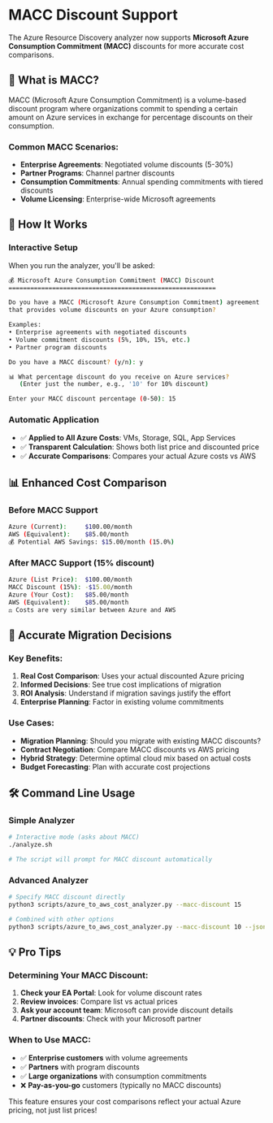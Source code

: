 # MACC Discount Support

The Azure Resource Discovery analyzer now supports **Microsoft Azure Consumption Commitment (MACC)** discounts for more accurate cost comparisons.

## 🎯 What is MACC?

MACC (Microsoft Azure Consumption Commitment) is a volume-based discount program where organizations commit to spending a certain amount on Azure services in exchange for percentage discounts on their consumption.

### Common MACC Scenarios:
- **Enterprise Agreements**: Negotiated volume discounts (5-30%)
- **Partner Programs**: Channel partner discounts
- **Consumption Commitments**: Annual spending commitments with tiered discounts
- **Volume Licensing**: Enterprise-wide Microsoft agreements

## 🚀 How It Works

### Interactive Setup
When you run the analyzer, you'll be asked:

```bash
💰 Microsoft Azure Consumption Commitment (MACC) Discount
=========================================================

Do you have a MACC (Microsoft Azure Consumption Commitment) agreement
that provides volume discounts on your Azure consumption?

Examples:
• Enterprise agreements with negotiated discounts  
• Volume commitment discounts (5%, 10%, 15%, etc.)
• Partner program discounts

Do you have a MACC discount? (y/n): y

📊 What percentage discount do you receive on Azure services?
   (Enter just the number, e.g., '10' for 10% discount)

Enter your MACC discount percentage (0-50): 15
```

### Automatic Application
- ✅ **Applied to All Azure Costs**: VMs, Storage, SQL, App Services
- ✅ **Transparent Calculation**: Shows both list price and discounted price
- ✅ **Accurate Comparisons**: Compares your actual Azure costs vs AWS

## 📊 Enhanced Cost Comparison

### Before MACC Support
```bash
Azure (Current):     $100.00/month
AWS (Equivalent):    $85.00/month
💰 Potential AWS Savings: $15.00/month (15.0%)
```

### After MACC Support (15% discount)
```bash
Azure (List Price):  $100.00/month
MACC Discount (15%): -$15.00/month
Azure (Your Cost):   $85.00/month
AWS (Equivalent):    $85.00/month
⚖️ Costs are very similar between Azure and AWS
```

## 🎯 Accurate Migration Decisions

### Key Benefits:
1. **Real Cost Comparison**: Uses your actual discounted Azure pricing
2. **Informed Decisions**: See true cost implications of migration
3. **ROI Analysis**: Understand if migration savings justify the effort
4. **Enterprise Planning**: Factor in existing volume commitments

### Use Cases:
- **Migration Planning**: Should you migrate with existing MACC discounts?
- **Contract Negotiation**: Compare MACC discounts vs AWS pricing
- **Hybrid Strategy**: Determine optimal cloud mix based on actual costs
- **Budget Forecasting**: Plan with accurate cost projections

## 🛠️ Command Line Usage

### Simple Analyzer
```bash
# Interactive mode (asks about MACC)
./analyze.sh

# The script will prompt for MACC discount automatically
```

### Advanced Analyzer
```bash
# Specify MACC discount directly
python3 scripts/azure_to_aws_cost_analyzer.py --macc-discount 15

# Combined with other options
python3 scripts/azure_to_aws_cost_analyzer.py --macc-discount 10 --json --output report.json
```

## 💡 Pro Tips

### Determining Your MACC Discount:
1. **Check your EA Portal**: Look for volume discount rates
2. **Review invoices**: Compare list vs actual prices
3. **Ask your account team**: Microsoft can provide discount details
4. **Partner discounts**: Check with your Microsoft partner

### When to Use MACC:
- ✅ **Enterprise customers** with volume agreements
- ✅ **Partners** with program discounts  
- ✅ **Large organizations** with consumption commitments
- ❌ **Pay-as-you-go** customers (typically no MACC discounts)

This feature ensures your cost comparisons reflect your actual Azure pricing, not just list prices!